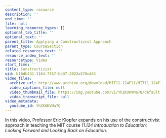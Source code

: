 ```yaml
---
content_type: resource
description: ''
end_time: ''
file: null
learning_resource_types: []
optional_tab_title: ''
optional_text: ''
parent_title: Applying a Constructivist Approach
parent_type: CourseSection
related_resources_text: ''
resource_index_text: ''
resourcetype: Video
start_time: ''
title: Constructivist
uid: b16db431-1164-7f67-bb37-2023a570cd43
video_files:
  archive_url: http://www.archive.org/download/MIT11.124F11/MIT11_124F11_Constructivist_300k.mp4
  video_captions_file: null
  video_thumbnail_file: https://img.youtube.com/vi/YhZKUKVMa7Q/default.jpg
  video_transcript_file: null
video_metadata:
  youtube_id: YhZKUKVMa7Q
---
```


In this video, Professor Eric Klopfer expands on his use of the constructivist approach in teaching the MIT course _11.124 Introduction to Education: Looking Forward and Looking Back on Education_.